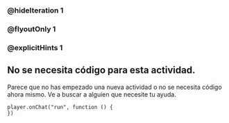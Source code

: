 ### @hideIteration 1 
### @flyoutOnly 1
### @explicitHints 1


## No se necesita código para esta actividad.  
Parece que no has empezado una nueva actividad o no se necesita código ahora mismo. Ve a buscar a alguien que necesite tu ayuda.

```template
player.onChat("run", function () {
})
```
